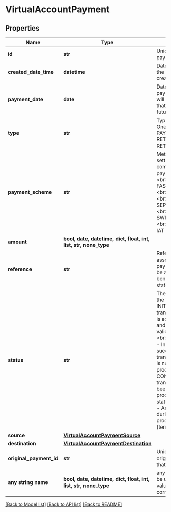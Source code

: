 # VirtualAccountPayment


## Properties
Name | Type | Description | Notes
------------ | ------------- | ------------- | -------------
**id** | **str** | Unique id of the payment | [optional] 
**created_date_time** | **datetime** | Date and time that the payment was created | [optional] 
**payment_date** | **date** | Date on which the payment instruction will be executed, that may be in the future | [optional] 
**type** | **str** | Type of payment. One of PAY_IN, PAY_OUT, RETURN_IN or RETURN_OUT | [optional] 
**payment_scheme** | **str** | Method of settlement to complete the payment. One of: &lt;br&gt; FASTER_PAYMENTS &lt;br&gt; SEPA_CREDIT &lt;br&gt; SEPA_INSTANT &lt;br&gt; SWIFT &lt;br&gt; SWIFT_EXPRESS &lt;br&gt; CHAPS &lt;br&gt; IAT &lt;br&gt; WIRE | [optional] 
**amount** | **bool, date, datetime, dict, float, int, list, str, none_type** |  | [optional] 
**reference** | **str** | Reference to be associated with the payment. This will be appear on the beneficiary&#39;s bank statement | [optional] 
**status** | **str** | The current state of the transaction &lt;br&gt; INITIATED - The transaction request is acknowledged and will not undergo validation checks &lt;br&gt; PROCESSING - Initial checks succeeded and the transaction request is now being processed &lt;br&gt; COMPLETED - The transaction has been successfully processed (terminal status) &lt;br&gt; FAILED - An failure occured during transaction processing (terminal status) | [optional] 
**source** | [**VirtualAccountPaymentSource**](VirtualAccountPaymentSource.md) |  | [optional] 
**destination** | [**VirtualAccountPaymentDestination**](VirtualAccountPaymentDestination.md) |  | [optional] 
**original_payment_id** | **str** | Unique id of the original payment that was refunded | [optional] 
**any string name** | **bool, date, datetime, dict, float, int, list, str, none_type** | any string name can be used but the value must be the correct type | [optional]

[[Back to Model list]](../README.md#documentation-for-models) [[Back to API list]](../README.md#documentation-for-api-endpoints) [[Back to README]](../README.md)


